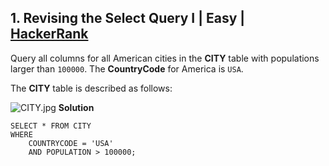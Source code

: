## 1. Revising the Select Query I | Easy |  [HackerRank](https://www.hackerrank.com/challenges/revising-the-select-query/problem)
Query all columns for all American cities in the  **CITY**  table with populations larger than  `100000`. The  **CountryCode**  for America is  `USA`.

The  **CITY**  table is described as follows:

![CITY.jpg](https://s3.amazonaws.com/hr-challenge-images/8137/1449729804-f21d187d0f-CITY.jpg)
**Solution**

    SELECT * FROM CITY 
    WHERE 
        COUNTRYCODE = 'USA' 
        AND POPULATION > 100000;
